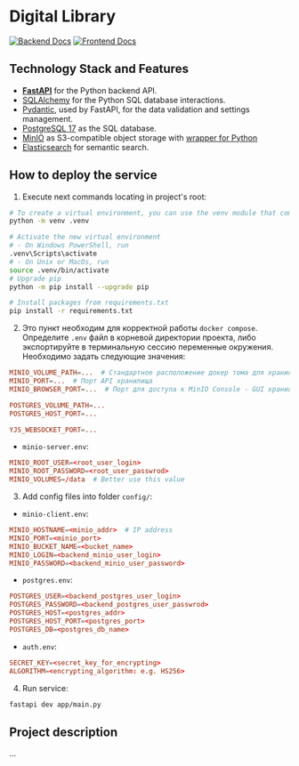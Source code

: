 # Digital Library

[![Backend Docs](https://deepwiki.com/badge.svg)](https://deepwiki.com/FIT-2024-Digital-Library/digital-library-back)
[![Frontend Docs](https://deepwiki.com/badge.svg)](https://deepwiki.com/FIT-2024-Digital-Library/digital-library-front)

## Technology Stack and Features

- [**FastAPI**](https://fastapi.tiangolo.com) for the Python backend API.
- [SQLAlchemy](https://https://www.sqlalchemy.org/) for the Python SQL database interactions.
- [Pydantic](https://docs.pydantic.dev), used by FastAPI, for the data validation and settings management.
- [PostgreSQL 17](https://www.postgresql.org) as the SQL database.
- [MinIO](https://min.io/docs/minio/linux/operations/installation.html) as S3-compatible object storage with [wrapper for Python](https://min.io/docs/minio/linux/developers/python/API.html)
- [Elasticsearch](https://www.elastic.co/elasticsearch) for semantic search.

## How to deploy the service

1. Execute next commands locating in project's root:
```bash
# To create a virtual environment, you can use the venv module that comes with Python
python -m venv .venv

# Activate the new virtual environment
# - On Windows PowerShell, run
.venv\Scripts\activate
# - On Unix or MacOs, run
source .venv/bin/activate
# Upgrade pip
python -m pip install --upgrade pip

# Install packages from requirements.txt
pip install -r requirements.txt
```

2. Это пункт необходим для корректной работы `docker compose`. Определите `.env` файл в корневой директории проекта, либо экспортируйте в терминальную сессию переменные окружения. Необходимо задать следующие значения:
```conf
MINIO_VOLUME_PATH=...  # Стандартное расположение докер тома для хранилища объектов
MINIO_PORT=...  # Порт API хранилища
MINIO_BROWSER_PORT=...  # Порт для доступа к MinIO Console - GUI хранилища

POSTGRES_VOLUME_PATH=...
POSTGRES_HOST_PORT=...

YJS_WEBSOCKET_PORT=...
```
- `minio-server.env`:
```conf
MINIO_ROOT_USER=<root_user_login>
MINIO_ROOT_PASSWORD=<root_user_passwrod>
MINIO_VOLUMES=/data  # Better use this value
```

3. Add config files into folder `config/`:
- `minio-client.env`:
```conf
MINIO_HOSTNAME=<minio_addr>  # IP address
MINIO_PORT=<minio_port>
MINIO_BUCKET_NAME=<bucket_name>
MINIO_LOGIN=<backend_minio_user_login>
MINIO_PASSWORD=<backend_minio_user_password>
```
- `postgres.env`:
```conf
POSTGRES_USER=<backend_postgres_user_login>
POSTGRES_PASSWORD=<backend_postgres_user_passwrod>
POSTGRES_HOST=<postgres_addr>
POSTGRES_HOST_PORT=<postgres_port>
POSTGRES_DB=<postgres_db_name>
```
- `auth.env`:
```conf
SECRET_KEY=<secret_key_for_encrypting>
ALGORITHM=<encrypting_algorithm: e.g. HS256>
```

4. Run service:
```bash
fastapi dev app/main.py
```

## Project description
...
